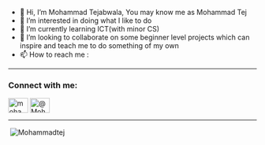 - 👋 Hi, I’m Mohammad Tejabwala, You may know me as Mohammad Tej
- 👀 I’m interested in doing what I like to do
- 🌱 I’m currently learning ICT(with minor CS)
- 💞️ I’m looking to collaborate on some beginner level projects which can inspire and teach me to do something of my own
- 📫 How to reach me :
<hr>
<h3 align="left">Connect with me:</h3>
<p align="left">
<a href="https://www.linkedin.com/in/mohammad-tejabwala-78611072515253/" target="_blank"><img align="center" src="https://raw.githubusercontent.com/rahuldkjain/github-profile-readme-generator/master/src/images/icons/Social/linked-in-alt.svg" alt="mohammad-tejabwala" height="30" width="40" /></a>
<a href="https://twitter.com/MohammadTej1" target="_blank"><img align="center" src="https://github.com/rahuldkjain/github-profile-readme-generator/blob/master/src/images/icons/Social/twitter.svg" alt="@MohammadTej1" height="30" width="40" /></a>
</p>

<!---
Mohammadtej/Mohammadtej is a ✨ special ✨ repository because its `README.md` (this file) appears on your GitHub profile.
You can click the Preview link to take a look at your changes.
--->
<hr>
<p>&nbsp;<img align="center" src="https://github-readme-stats.vercel.app/api?username=Mohammadtej&show_icons=true&locale=en&theme=dark" alt="Mohammadtej" /></p>
